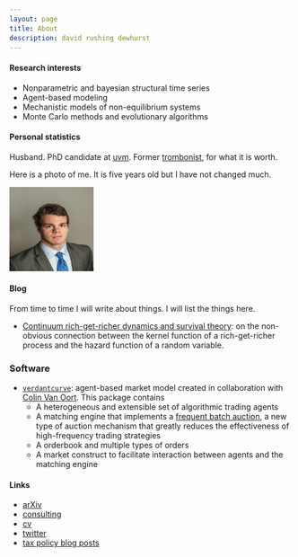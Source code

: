 ```yaml
---
layout: page
title: About 
description: david rushing dewhurst 
---
```


#### Research interests

+ Nonparametric and bayesian structural time series
+ Agent-based modeling
+ Mechanistic models of non-equilibrium systems
+ Monte Carlo methods and evolutionary algorithms

#### Personal statistics

Husband. PhD candidate at [uvm](http://vermontcomplexsystems.org/). 
Former [trombonist](http://www.frankwitheyscholarshipfund.org/?page_id=10), for what it is worth.

Here is a photo of me. It is five years old but I have not changed much.

<img src="./photos/2015-headshot.jpg" alt="a photo of me" width="150" height="150"/>

#### Blog

From time to time I will write about things. I will list the things here.

+ [Continuum rich-get-richer dynamics and survival theory](./blog/2020-01rgr/): 
on the non-obvious connection between
the kernel function of a rich-get-richer process and the hazard function of a random variable.


### Software

+ [`verdantcurve`](https://gitlab.com/daviddewhurst/verdantcurve):
 agent-based market model created in collaboration with
 [Colin Van Oort](https://gitlab.com/omega1563). This package contains
	+ A heterogeneous and extensible set of algorithmic trading agents
	+ A matching engine that implements a [frequent batch auction](https://www.jstor.org/stable/pdf/42920973.pdf?casa_token=WQYwiAbhMW4AAAAA:6aPoP4fUReKATbS2faIbwiw8d0--C_c4CU1wCnwb9QtEHk4IabYUzcwJeHVs6M6UMYtwSrEdnTi8JAY-rZPfjTNbMHA0lFlbowmF3_JJ85vdPbRhDg), a new type of auction mechanism that greatly reduces the effectiveness of high-frequency trading strategies
	+ A orderbook and multiple types of orders
	+ A market construct to facilitate interaction between agents and the matching engine

#### Links

+ [arXiv](https://arxiv.org/search/?query=david+rushing+dewhurst&searchtype=all&abstracts=show&order=-announced_date_first&size=50)
+ [consulting](https://sociotechnicalsignals.com)
+ [cv](./documents/drd-cv.pdf)
+ [twitter](https://twitter.com/d_r_dewhurst)
+ [tax policy blog posts](https://taxfoundation.org/staff/david-dewhurst/)
